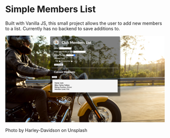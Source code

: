 # Simple Members List

Built with Vanilla JS, this small project allows the user to add new members to a list. Currently has no backend to save additions to.

![Home Page](/css/member-list.png)

Photo by Harley-Davidson on Unsplash
